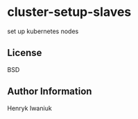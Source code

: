 cluster-setup-slaves
====================

set up kubernetes nodes

License
-------

BSD

Author Information
------------------

Henryk Iwaniuk
